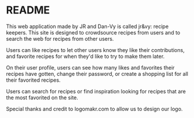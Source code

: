 # README

This web application made by JR and Dan-Vy is called jr&vy: recipe keepers. This site is designed to crowdsource recipes from users and to search the web for recipes from other users.

Users can like recipes to let other users know they like their contributions, and favorite recipes for when they'd like to try to make them later.

On their user profile, users can see how many likes and favorites their recipes have gotten, change their password, or create a shopping list for all their favorited recipes.

Users can search for recipes or find inspiration looking for recipes that are the most favorited on the site.

Special thanks and credit to logomakr.com to allow us to design our logo.
